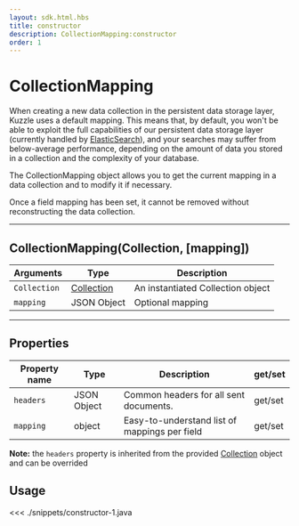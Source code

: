 ```yaml
---
layout: sdk.html.hbs
title: constructor
description: CollectionMapping:constructor
order: 1
---
```


# CollectionMapping

When creating a new data collection in the persistent data storage layer, Kuzzle uses a default mapping.
This means that, by default, you won't be able to exploit the full capabilities of our persistent data storage layer (currently handled by [ElasticSearch](https://www.elastic.co/products/elasticsearch)), and your searches may suffer from below-average performance, depending on the amount of data you stored in a collection and the complexity of your database.

The CollectionMapping object allows you to get the current mapping in a data collection and to modify it if necessary.

<div class="alert alert-info">
Once a field mapping has been set, it cannot be removed without reconstructing the data collection.
</div>

---

## CollectionMapping(Collection, [mapping])

| Arguments    | Type                                                 | Description                       |
| ------------ | ---------------------------------------------------- | --------------------------------- |
| `Collection` | [Collection](/sdk/android/3/controllers/collection/) | An instantiated Collection object |
| `mapping`    | JSON Object                                          | Optional mapping                  |

---

## Properties

| Property name | Type        | Description                                   | get/set |
| ------------- | ----------- | --------------------------------------------- | ------- |
| `headers`     | JSON Object | Common headers for all sent documents.        | get/set |
| `mapping`     | object      | Easy-to-understand list of mappings per field | get/set |

**Note:** the `headers` property is inherited from the provided [Collection](/sdk/android/3/controllers/collection/) object and can be overrided

## Usage

<<< ./snippets/constructor-1.java
